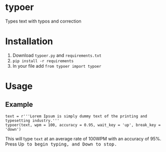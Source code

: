 # typoer
Types text with typos and correction

# Installation

1. Download `typoer.py` and `requirements.txt`
2. ```pip install -r requirements```
3. In your file add `from typoer import typoer`

# Usage

## Example

```
text = r'''Lorem Ipsum is simply dummy text of the printing and typesetting industry.'''
typoer(text, wpm = 100, accuracy = 0.95, wait_key = 'up', break_key = 'down')
```

This will type `text` at an average rate of 100WPM with an accuracy of 95%. Press <kdb>Up<kbd> to begin typing, and <kdb>Down<kbd> to stop.
